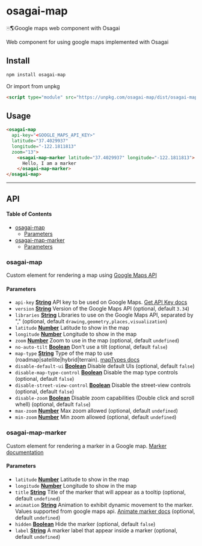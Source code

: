 # osagai-map

🀄️🌎Google maps web component with Osagai

Web component for using google maps implemented with Osagai

## Install

```sh
npm install osagai-map
```

Or import from unpkg

```html
<script type="module" src="https://unpkg.com/osagai-map/dist/osagai-map.mjs"></script>
```

## Usage

```html
<osagai-map
  api-key="<GOOGLE_MAPS_API_KEY>"
  latitude="37.4029937"
  longitude="-122.1811813"
  zoom="13">
    <osagai-map-marker latitude="37.4029937" longitude="-122.1811813">
      Hello, I am a marker
    </osagai-map-marker>
</osagai-map>
```

* * *

## API

<!-- Generated by documentation.js. Update this documentation by updating the source code. -->

#### Table of Contents

-   [osagai-map](#osagai-map)
    -   [Parameters](#parameters)
-   [osagai-map-marker](#osagai-map-marker)
    -   [Parameters](#parameters-1)

### osagai-map

Custom element for rendering a map using [Google Maps API](https://developers.google.com/maps/documentation/)

#### Parameters

-   `api-key` **[String](https://developer.mozilla.org/docs/Web/JavaScript/Reference/Global_Objects/String)** API key to be used on Google Maps. [Get API Key docs](https://developers.google.com/maps/documentation/javascript/get-api-key)
-   `version` **[String](https://developer.mozilla.org/docs/Web/JavaScript/Reference/Global_Objects/String)** Version of the Google Maps API (optional, default `3.34`)
-   `libraries` **[String](https://developer.mozilla.org/docs/Web/JavaScript/Reference/Global_Objects/String)** Libraries to use on the Google Maps API, separated by "," (optional, default `drawing,geometry,places,visualization`)
-   `latitude` **[Number](https://developer.mozilla.org/docs/Web/JavaScript/Reference/Global_Objects/Number)** Latitude to show in the map
-   `longitude` **[Number](https://developer.mozilla.org/docs/Web/JavaScript/Reference/Global_Objects/Number)** Longitude to show in the map
-   `zoom` **[Number](https://developer.mozilla.org/docs/Web/JavaScript/Reference/Global_Objects/Number)** Zoom to use in the map (optional, default `undefined`)
-   `no-auto-tilt` **[Boolean](https://developer.mozilla.org/docs/Web/JavaScript/Reference/Global_Objects/Boolean)** Don't use a tilt (optional, default `false`)
-   `map-type` **[String](https://developer.mozilla.org/docs/Web/JavaScript/Reference/Global_Objects/String)** Type of the map to use (roadmap|satellite|hybrid|terrain). [mapTypes docs](https://developers.google.com/maps/documentation/javascript/maptypes)
-   `disable-default-ui` **[Boolean](https://developer.mozilla.org/docs/Web/JavaScript/Reference/Global_Objects/Boolean)** Disable default UIs (optional, default `false`)
-   `disable-map-type-control` **[Boolean](https://developer.mozilla.org/docs/Web/JavaScript/Reference/Global_Objects/Boolean)** Disable the map type controls (optional, default `false`)
-   `disable-street-view-control` **[Boolean](https://developer.mozilla.org/docs/Web/JavaScript/Reference/Global_Objects/Boolean)** Disable the street-view controls (optional, default `false`)
-   `disable-zoom` **[Boolean](https://developer.mozilla.org/docs/Web/JavaScript/Reference/Global_Objects/Boolean)** Disable zoom capabilities (Double click and scroll whell) (optional, default `false`)
-   `max-zoom` **[Number](https://developer.mozilla.org/docs/Web/JavaScript/Reference/Global_Objects/Number)** Max zoom allowed (optional, default `undefined`)
-   `min-zoom` **[Number](https://developer.mozilla.org/docs/Web/JavaScript/Reference/Global_Objects/Number)** Min zoom allowed (optional, default `undefined`)

### osagai-map-marker

Custom element for rendering a marker in a Google map. [Marker documentation](https://developers.google.com/maps/documentation/javascript/markers)

#### Parameters

-   `latitude` **[Number](https://developer.mozilla.org/docs/Web/JavaScript/Reference/Global_Objects/Number)** Latitude to show in the map
-   `longitude` **[Number](https://developer.mozilla.org/docs/Web/JavaScript/Reference/Global_Objects/Number)** Longitude to show in the map
-   `title` **[String](https://developer.mozilla.org/docs/Web/JavaScript/Reference/Global_Objects/String)** Title of the marker that will appear as a tooltip (optional, default `undefined`)
-   `animation` **[String](https://developer.mozilla.org/docs/Web/JavaScript/Reference/Global_Objects/String)** Animation to exhibit dynamic movement to the marker. Values supported from google maps api. [Animate marker docs](https://developers.google.com/maps/documentation/javascript/markers#animate) (optional, default `undefined`)
-   `hidden` **[Boolean](https://developer.mozilla.org/docs/Web/JavaScript/Reference/Global_Objects/Boolean)** Hide the marker (optional, default `false`)
-   `label` **[String](https://developer.mozilla.org/docs/Web/JavaScript/Reference/Global_Objects/String)** A marker label that appear inside a marker (optional, default `undefined`)
